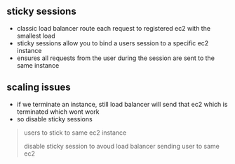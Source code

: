 ## sticky sessions

* classic load balancer route each request to registered ec2 with the smallest load
* sticky sessions allow you to bind a users session to a specific ec2 instance
* ensures all requests from the user during the session are sent to the same instance

## scaling issues

* if we terminate an instance, still load balancer will send that ec2 which is terminated which wont work
* so disable sticky sessions

> users to stick to same ec2 instance
>
> disable sticky session to avoud load balancer sending user to same ec2
